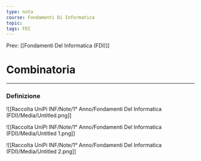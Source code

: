 ```yaml
---
type: nota
course: Fondamenti Di Informatica
topic: 
tags: FDI
---
```


Prev: [[Fondamenti Del Informatica (FDI)]]

# Combinatoria
---

### Definizione

![[Raccolta UniPi INF/Note/1° Anno/Fondamenti Del Informatica (FDI)/Media/Untitled.png]]

![[Raccolta UniPi INF/Note/1° Anno/Fondamenti Del Informatica (FDI)/Media/Untitled 1.png]]

![[Raccolta UniPi INF/Note/1° Anno/Fondamenti Del Informatica (FDI)/Media/Untitled 2.png]]
